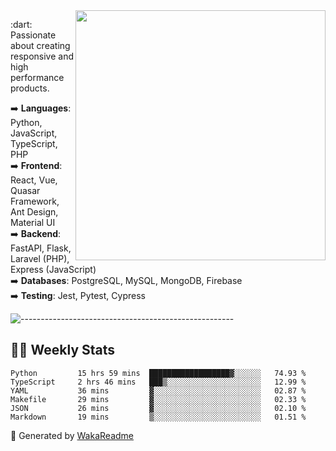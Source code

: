 <img src="https://github-readme-stats.vercel.app/api?username=iguit0&show_icons=true&include_all_commits=true&count_private=true&theme=dracula" min-width="400px" max-width="400px" width="400px" align="right" />

<p align="left"> 
  :dart: Passionate about creating responsive and high performance products.
</p>

<p align="left">
  ➡️ <strong>Languages</strong>: Python, JavaScript, TypeScript, PHP<br>
  ➡️ <strong>Frontend</strong>: React, Vue, Quasar Framework, Ant Design, Material UI<br>
  ➡️ <strong>Backend</strong>: FastAPI, Flask, Laravel (PHP), Express (JavaScript)<br>
  ➡️ <strong>Databases</strong>: PostgreSQL, MySQL, MongoDB, Firebase<br>
  ➡️ <strong>Testing</strong>: Jest, Pytest, Cypress<br>
</p>

![-----------------------------------------------------](https://raw.githubusercontent.com/andreasbm/readme/master/assets/lines/vintage.png)

## :man_technologist: Weekly Stats
<!--START_SECTION:waka-->

```text
Python         15 hrs 59 mins  ██████████████████▓░░░░░░   74.93 %
TypeScript     2 hrs 46 mins   ███▒░░░░░░░░░░░░░░░░░░░░░   12.99 %
YAML           36 mins         ▓░░░░░░░░░░░░░░░░░░░░░░░░   02.87 %
Makefile       29 mins         ▓░░░░░░░░░░░░░░░░░░░░░░░░   02.33 %
JSON           26 mins         ▓░░░░░░░░░░░░░░░░░░░░░░░░   02.10 %
Markdown       19 mins         ▒░░░░░░░░░░░░░░░░░░░░░░░░   01.51 %
```

<!--END_SECTION:waka-->

🚀 Generated by [WakaReadme](https://github.com/athul/waka-readme)
